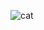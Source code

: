 ![cat](https://user-images.githubusercontent.com/28573705/132918011-8ab758db-2faa-4f26-b103-6f4ac992a1c0.jpg)

